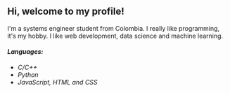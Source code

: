 ## Hi, welcome to my profile!
I'm a systems engineer student from Colombia. I really like programming, it's my hobby.
I like web development, data science and machine learning.
#### _Languages:_
 - _C/C++_
 - _Python_
 - _JavaScript, HTML and CSS_
